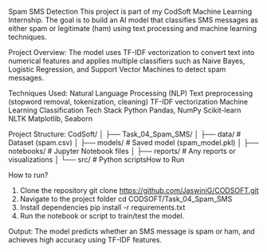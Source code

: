 Spam SMS Detection
This project is part of my CodSoft Machine Learning Internship. The goal is to build an AI model that classifies SMS messages as either spam or legitimate (ham) using text processing and machine learning techniques.

Project Overview:
The model uses TF-IDF vectorization to convert text into numerical features and applies multiple classifiers such as Naive Bayes, Logistic Regression, and Support Vector Machines to detect spam messages.

Techniques Used:
Natural Language Processing (NLP)
Text preprocessing (stopword removal, tokenization, cleaning)
TF-IDF vectorization
Machine Learning Classification
Tech Stack
Python
Pandas, NumPy
Scikit-learn
NLTK
Matplotlib, Seaborn

Project Structure:
CodSoft/
│
├── Task_04_Spam_SMS/
│   ├── data/             # Dataset (spam.csv)
│   ├── models/           # Saved model (spam_model.pkl)
│   ├── notebooks/        # Jupyter Notebook files
│   ├── reports/          # Any reports or visualizations
│   └── src/              # Python scriptsHow to Run

How to run?
1. Clone the repository
git clone https://github.com/JaswiniG/CODSOFT.git
2. Navigate to the project folder
cd CODSOFT/Task_04_Spam_SMS
3. Install dependencies
pip install -r requirements.txt
4. Run the notebook or script to train/test the model.

Output:
The model predicts whether an SMS message is spam or ham, and achieves high accuracy using TF-IDF features.
